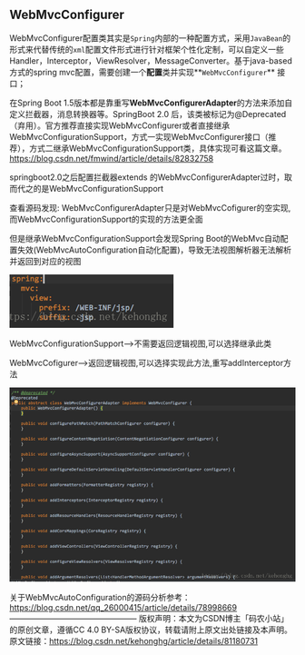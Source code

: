 ## WebMvcConfigurer

WebMvcConfigurer配置类其实是`Spring`内部的一种配置方式，采用`JavaBean`的形式来代替传统的`xml`配置文件形式进行针对框架个性化定制，可以自定义一些Handler，Interceptor，ViewResolver，MessageConverter。基于java-based方式的spring mvc配置，需要创建一个**配置**类并实现**`WebMvcConfigurer`** 接口；

在Spring Boot 1.5版本都是靠重写**WebMvcConfigurerAdapter**的方法来添加自定义拦截器，消息转换器等。SpringBoot 2.0 后，该类被标记为@Deprecated（弃用）。官方推荐直接实现WebMvcConfigurer或者直接继承WebMvcConfigurationSupport，方式一实现WebMvcConfigurer接口（推荐），方式二继承WebMvcConfigurationSupport类，具体实现可看这篇文章。https://blog.csdn.net/fmwind/article/details/82832758



springboot2.0之后配置拦截器extends 的WebMvcConfigurerAdapter过时，取而代之的是WebMvcConfigurationSupport

查看源码发现: WebMvcConfigurerAdapter只是对WebMvcCofigurer的空实现,而WebMvcConfigurationSupport的实现的方法更全面

但是继承WebMvcConfigurationSupport会发现Spring Boot的WebMvc自动配置失效(WebMvcAutoConfiguration自动化配置)，导致无法视图解析器无法解析并返回到对应的视图

![20180724112202826](images/20180724112202826.png)

WebMvcConfigurationSupport-->不需要返回逻辑视图,可以选择继承此类

WebMvcCofigurer-->返回逻辑视图,可以选择实现此方法,重写addInterceptor方法

![img](images/2018072410521510.png)

关于WebMvcAutoConfiguration的源码分析参考：https://blog.csdn.net/qq_26000415/article/details/78998669
————————————————
版权声明：本文为CSDN博主「码农小站」的原创文章，遵循CC 4.0 BY-SA版权协议，转载请附上原文出处链接及本声明。
原文链接：https://blog.csdn.net/kehonghg/article/details/81180731